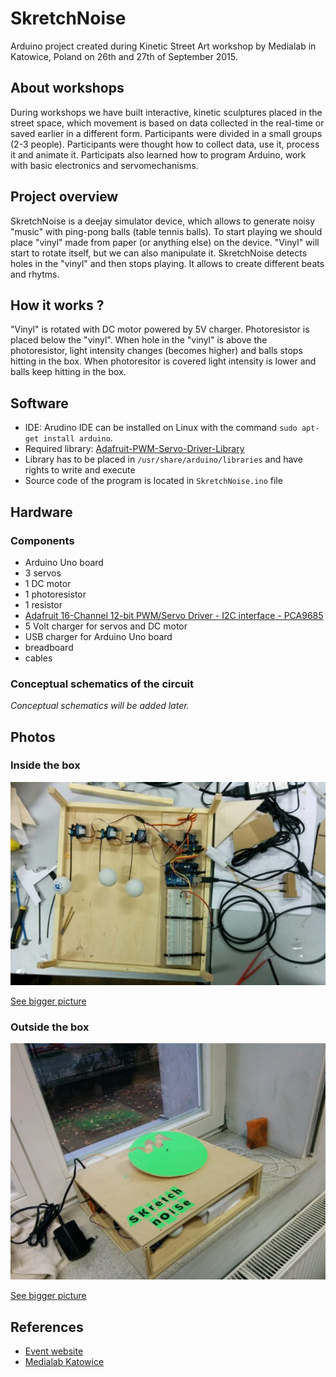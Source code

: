 SkretchNoise
============
Arduino project created during Kinetic Street Art workshop by Medialab in Katowice, Poland on 26th and 27th of September 2015.

About workshops
---------------

During workshops we have built interactive, kinetic sculptures placed in the street space, which movement is based on data collected in the real-time or saved earlier in a different form. Participants were divided in a small groups (2-3 people). Participants were thought how to collect data, use it, process it and animate it. Participats also learned how to program Arduino, work with basic electronics and servomechanisms.

Project overview
----------------

SkretchNoise is a deejay simulator device, which allows to generate noisy "music" with ping-pong balls (table tennis balls). To start playing we should place "vinyl" made from paper (or anything else) on the device. "Vinyl" will start to rotate itself, but we can also manipulate it. SkretchNoise detects holes in the "vinyl" and then stops playing. It allows to create different beats and rhytms.

How it works ?
--------------

"Vinyl" is rotated with DC motor powered by 5V charger. Photoresistor is placed below the "vinyl". When hole in the "vinyl" is above the photoresistor, light intensity changes (becomes higher) and balls stops hitting in the box. When photoresitor is covered light intensity is lower and balls keep hitting in the box.

Software
--------

- IDE: Arudino IDE can be installed on Linux with the command `sudo apt-get install arduino`.
- Required library: [Adafruit-PWM-Servo-Driver-Library](https://github.com/adafruit/Adafruit-PWM-Servo-Driver-Library)
- Library has to be placed in `/usr/share/arduino/libraries` and have rights to write and execute
- Source code of the program is located in `SkretchNoise.ino` file

Hardware
--------

### Components
- Arduino Uno board
- 3 servos
- 1 DC motor
- 1 photoresistor
- 1 resistor
- [Adafruit 16-Channel 12-bit PWM/Servo Driver - I2C interface - PCA9685](http://www.adafruit.com/products/815)
- 5 Volt charger for servos and DC motor
- USB charger for Arduino Uno board
- breadboard
- cables

### Conceptual schematics of the circuit

_Conceptual schematics will be added later._

Photos
------

### Inside the box

![Inside the box](https://raw.githubusercontent.com/pwittchen/SkretchNoise/master/images/inside-box-small.jpg)

[See bigger picture](https://raw.githubusercontent.com/pwittchen/SkretchNoise/master/images/inside-box.jpg)

### Outside the box

![Outside the box](https://raw.githubusercontent.com/pwittchen/SkretchNoise/master/images/outside-box-small.jpg)

[See bigger picture](https://raw.githubusercontent.com/pwittchen/SkretchNoise/master/images/outside-box.jpg)

References
----------
- [Event website](https://www.facebook.com/events/517379498415304/)
- [Medialab Katowice](http://medialabkatowice.eu/en/)
